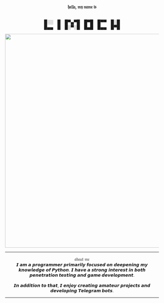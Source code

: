 <p align="center">
  <br><b>𝔥𝔢𝔩𝔩𝔬, 𝔪𝔶 𝔫𝔞𝔪𝔢 𝔦𝔰</b><br><br>
</p>
<p align="center">
█░░ █ █▀▄▀█ █▀█ █▀▀ █░█<br>
█▄▄ █ █░▀░█ █▄█ █▄▄ █▀█


</p>

<p align="center">
<a><img src="https://i.pinimg.com/originals/e8/f6/1b/e8f61b64959302d3b04a4db7dbb53f3a.gif" width="700" /></a>
</p>

---

<p align="center">𝔞𝔟𝔬𝔲𝔱 𝔪𝔢<br>
𝙄 𝙖𝙢 𝙖 𝙥𝙧𝙤𝙜𝙧𝙖𝙢𝙢𝙚𝙧 𝙥𝙧𝙞𝙢𝙖𝙧𝙞𝙡𝙮 𝙛𝙤𝙘𝙪𝙨𝙚𝙙 𝙤𝙣 𝙙𝙚𝙚𝙥𝙚𝙣𝙞𝙣𝙜 𝙢𝙮 𝙠𝙣𝙤𝙬𝙡𝙚𝙙𝙜𝙚 𝙤𝙛 𝙋𝙮𝙩𝙝𝙤𝙣.  
𝙄 𝙝𝙖𝙫𝙚 𝙖 𝙨𝙩𝙧𝙤𝙣𝙜 𝙞𝙣𝙩𝙚𝙧𝙚𝙨𝙩 𝙞𝙣 𝙗𝙤𝙩𝙝 <b>𝙥𝙚𝙣𝙚𝙩𝙧𝙖𝙩𝙞𝙤𝙣 𝙩𝙚𝙨𝙩𝙞𝙣𝙜</b> 𝙖𝙣𝙙 <b>𝙜𝙖𝙢𝙚 𝙙𝙚𝙫𝙚𝙡𝙤𝙥𝙢𝙚𝙣𝙩</b>.<br><br>
𝙄𝙣 𝙖𝙙𝙙𝙞𝙩𝙞𝙤𝙣 𝙩𝙤 𝙩𝙝𝙖𝙩, 𝙄 𝙚𝙣𝙟𝙤𝙮 𝙘𝙧𝙚𝙖𝙩𝙞𝙣𝙜 𝙖𝙢𝙖𝙩𝙚𝙪𝙧 𝙥𝙧𝙤𝙟𝙚𝙘𝙩𝙨 𝙖𝙣𝙙 𝙙𝙚𝙫𝙚𝙡𝙤𝙥𝙞𝙣𝙜 <b>𝙏𝙚𝙡𝙚𝙜𝙧𝙖𝙢 𝙗𝙤𝙩𝙨</b>.<br>
</p>

---
